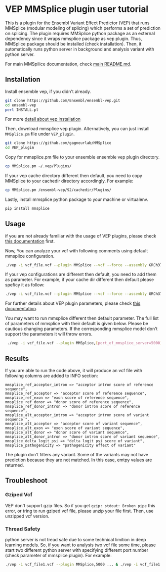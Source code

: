 # VEP MMSplice plugin user tutorial

 This is a plugin for the Ensembl Variant Effect Predictor (VEP) that runs MMSplice (modular modeling of splicing) which performs a set of prediction on splicing. The plugin requires MMSplice python package as an external dependency since it wraps mmsplice package as vep plugin. Thus, MMSplice package should be installed (check installation). Then, it automatically runs python server in background and analysis variant with python server.

For main MMSpilice documentation, check [main README.md](../README.md).

## Installation

Install ensemble vep, if you didn't already.

```bash
git clone https://github.com/Ensembl/ensembl-vep.git
cd ensembl-vep
perl INSTALL.pl
```

For more [detail about vep installation](https://github.com/Ensembl/ensembl-vep)

Then, download mmsplice vep plugin. Alternatively, you can just install `MMSplice.pm` file under `VEP_plugin`.

```bash
git clone https://github.com/gagneurlab/MMSplice
cd VEP_plugin
```

Copy for mmsplice.pm file to your ensemble ensemble vep plugin directory.
```bash
cp MMSplice.pm ~/.vep/Plugins/
```

If your vep cache directory different then default, you need to copy MMSplice to your cachedir directory accordingly. For example:
```bash
cp MMSplice.pm /ensembl-vep/92/cachedir/Plugins/
```

Lastly, install mmsplice python package to your machine or virtualenv.
```bash
pip install mmsplice
```

## Usage

if you are not already familiar with the usage of VEP plugins, please check [this documentation](https://www.ensembl.org/info/docs/tools/vep/script/vep_plugins.html) first.

Now, You can analyze your vcf with following comments using default mmsplice configuration.

```bash
./vep -i vcf_file.vcf --plugin MMSplice --vcf --force --assembly GRCh37 --cache --port 3337
```

If your vep configurations are different then default, you need to add them as parameter.
For example, if your cache dir different then default please speficy it as follow:

```bash
./vep -i vcf_file.vcf --plugin MMSplice --vcf --force --assembly GRCh37 --port 3337 --cache --dir /ensembl-vep/92/cachedir/
```

For further details about VEP plugin parameters, please check [this documentation](https://www.ensembl.org/info/docs/tools/vep/script/vep_options.html#opt_plugin).

You may want to run mmsplice different then default parameter. The full list of parameters of mmsplice with their default is given below.
Please be cautious changing parameters. If the corresponding mmsplice model don't support the parameters it will throw errors.

```bash
 ./vep -i vcf_file.vcf --plugin MMSplice,[port_of_mmsplice_server=5000],[intronl_len=100],[intronr_len=80],[exon_cut_l=0],[exon_cut_r=0],[acceptor_intron_cut=6],[donor_intron_cut=3],[acceptor_intron_len=20],[acceptor_exon_len=3],[donor_exon_len=3],[donor_intron_len=6],[acceptor_intronM],[acceptorModelFile],[exonModelFile],[donorModelFile],[donor_intronModelFile]
```

## Results

If you are able to run the code above, it will produce an vcf file with following columns are added to INFO section:

```
mmsplice_ref_acceptor_intron => "acceptor intron score of reference sequence",
mmsplice_ref_acceptor => "acceptor score of reference sequence",
mmsplice_ref_exon => "exon score of reference sequence",
mmsplice_ref_donor => "donor score of reference sequence",
mmsplice_ref_donor_intron => "donor intron score of reference sequence",
mmsplice_alt_acceptor_intron => "acceptor intron score of variant sequence ",
mmsplice_alt_acceptor => "acceptor score of variant sequence",
mmsplice_alt_exon => "exon score of variant sequence",
mmsplice_alt_donor => "donor score of variant sequence",
mmsplice_alt_donor_intron => "donor intron score of variant sequence",
mmsplice_delta_logit_psi => "delta logit psi score of variant",
mmsplice_pathogenicity => "pathogenicity effect of variant"
```

The plugin don't filters any variant. Some of the variants may not have prediction because they are not matched. In this case, emtpy values are returned.

## Troubleshoot

### Gziped Vcf

VEP don't support gzip files. So if you get `gzip: stdout: Broken pipe` this error, or tring to run gziped vcf file, please unzip your file first. Then, use unzipped vcf version.

### Thread Safety

python server is not tread safe due to some technical limition in deep learning models. So, if you want to analysis two vcf file some time, please start two different python server with specifying different port number (check parameter of mmsplice plugin). For example:

```bash
./vep -i vcf_file1.vcf --plugin MMSplice,5000 ... & ./vep -i vcf_file1.vcf --plugin MMSplice,5001 ...
```
